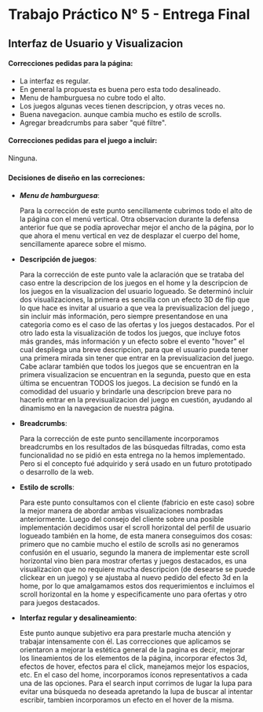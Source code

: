 # Trabajo Práctico N° 5 - Entrega Final

## Interfaz de Usuario y Visualizacion

#### **Correcciones pedidas para la página:**

- La interfaz es regular.
- En general la propuesta es buena pero esta todo desalineado.
- Menu de hamburguesa no cubre todo el alto.
- Los juegos algunas veces tienen descripcion, y otras veces no.
- Buena navegacion. aunque cambia mucho es estilo de scrolls.
- Agregar breadcrumbs para saber "qué filtre".

#### **Correcciones pedidas para el juego a incluir:**

Ninguna.

###

#### **Decisiones de diseño en las correciones:**



- ***Menu de hamburguesa***: 


    Para la corrección de este punto sencillamente cubrimos todo el alto de la página con el menú vertical. 
    Otra observacion durante la defensa anterior fue que se podía aprovechar mejor el ancho de la página, por 
    lo que ahora el menu vertical en vez de desplazar el cuerpo del home, sencillamente aparece sobre el mismo.
    
- **Descripción de juegos**:


    Para la corrección de este punto vale la aclaración que se trataba del caso entre la descripcion de los juegos en el home y la descripcion
    de los juegos en la visualizacion del usuario logueado. Se determinó incluir dos visualizaciones, la primera es sencilla con un efecto 3D de flip
    que lo que hace es invitar al usuario a que vea la previsualizacion del juego , sin incluir más información, pero siempre presentandose en una categoria
    como es el caso de las ofertas y los juegos destacados. Por el otro lado esta la visualización de todos los juegos, que incluye fotos más grandes, más información y 
    un efecto sobre el evento "hover" el cual despliega una breve descripcion, para que el usuario pueda tener una primera mirada sin tener que entrar en la previsualizacion del juego.
    Cabe aclarar también que todos los juegos que se encuentran en la primera visualizacion se encuentran en la segunda, puesto que en esta última se encuentran TODOS los juegos.
    La decision se fundó en la comodidad del usuario y brindarle una descripcion breve para no hacerlo entrar en la previsualizacion del juego en cuestión, ayudando al dinamismo en la navegacion
    de nuestra página.


- **Breadcrumbs**: 


    Para la corrección de este punto sencillamente incorporamos breadcrumbs en los resultados de las búsquedas filtradas, como esta funcionalidad
    no se pidió en esta entrega no la hemos implementado. Pero si el concepto fué adquirido y será usado en un futuro prototipado o desarrollo de la web.


- **Estilo de scrolls**:

    Para este punto consultamos con el cliente (fabricio en este caso) sobre la mejor manera de abordar ambas visualizaciones nombradas anteriormente.
    Luego del consejo del cliente sobre una posible implementación decidimos usar el scroll horizontal del perfil de usuario logueado también en la home, de esta 
    manera conseguimos dos cosas: primero que no cambie mucho el estilo de scrolls asi no generamos confusión en el usuario, segundo la manera de implementar este scroll horizontal
    vino bien para mostrar ofertas y juegos destacados, es una visualizacion que no requiere mucha descripcion (de desearse se puede clickear en un juego) y se ajustaba al nuevo pedido
    del efecto 3d en la home, por lo que amalgamamos estos dos requerimientos e incluimos el scroll horizontal en la home y especificamente uno para ofertas y otro para juegos destacados.

- **Interfaz regular y desalineamiento**:

    Este punto aunque subjetivo era para prestarle mucha atención y trabajar intensamente con él. Las correcciones que aplicamos se orientaron a mejorar la estética general de la pagina
    es decir, mejorar los lineamientos de los elementos de la página, incorporar efectos 3d, efectos de hover, efectos para el click, manejamos mejor los espacios, etc.
    En el caso del home, incorporamos íconos representativos a cada una de las opciones. Para el search input corrimos de lugar la lupa para evitar una búsqueda no deseada apretando la lupa de buscar al intentar escribir, 
    tambien incorporamos un efecto en el hover de la misma.
